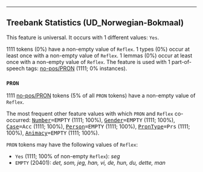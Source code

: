 

--------------------------------------------------------------------------------

## Treebank Statistics (UD_Norwegian-Bokmaal)

This feature is universal.
It occurs with 1 different values: `Yes`.

1111 tokens (0%) have a non-empty value of `Reflex`.
1 types (0%) occur at least once with a non-empty value of `Reflex`.
1 lemmas (0%) occur at least once with a non-empty value of `Reflex`.
The feature is used with 1 part-of-speech tags: [no-pos/PRON]() (1111; 0% instances).

### `PRON`

1111 [no-pos/PRON]() tokens (5% of all `PRON` tokens) have a non-empty value of `Reflex`.

The most frequent other feature values with which `PRON` and `Reflex` co-occurred: <tt><a href="Number.html">Number</a>=EMPTY</tt> (1111; 100%), <tt><a href="Gender.html">Gender</a>=EMPTY</tt> (1111; 100%), <tt><a href="Case.html">Case</a>=Acc</tt> (1111; 100%), <tt><a href="Person.html">Person</a>=EMPTY</tt> (1111; 100%), <tt><a href="PronType.html">PronType</a>=Prs</tt> (1111; 100%), <tt><a href="Animacy.html">Animacy</a>=EMPTY</tt> (1111; 100%).

`PRON` tokens may have the following values of `Reflex`:

* `Yes` (1111; 100% of non-empty `Reflex`): <em>seg</em>
* `EMPTY` (20401): <em>det, som, jeg, han, vi, de, hun, du, dette, man</em>

